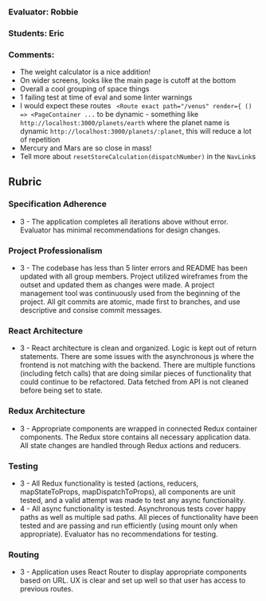 ### Evaluator: Robbie
### Students: Eric
### Comments:

* The weight calculator is a nice addition!
* On wider screens, looks like the main page is cutoff at the bottom
* Overall a cool grouping of space things
* 1 failing test at time of eval and some linter warnings
* I would expect these routes ` <Route exact path="/venus" render={ () => <PageContainer ...` to be dynamic - something like `http://localhost:3000/planets/earth` where the planet name is dynamic `http://localhost:3000/planets/:planet`, this will reduce a lot of repetition
* Mercury and Mars are so close in mass!
* Tell more about `resetStoreCalculation(dispatchNumber)` in the `NavLink`s

## Rubric 

### Specification Adherence

* 3 - The application completes all iterations above without error. Evaluator has minimal recommendations for design changes.

### Project Professionalism

* 3 - The codebase has less than 5 linter errors and README has been updated with all group members. Project utilized wireframes from the outset and updated them as changes were made. A project management tool was continuously used from the beginning of the project.  All git commits are atomic, made first to branches, and use descriptive and consise commit messages. 

### React Architecture

* 3 - React architecture is clean and organized.  Logic is kept out of return statements.  There are some issues with the asynchronous js where the frontend is not matching with the backend.  There are multiple functions (including fetch calls) that are doing similar pieces of functionality that could continue to be refactored. Data fetched from API is not cleaned before being set to state.

### Redux Architecture

* 3 - Appropriate components are wrapped in connected Redux container components. The Redux store contains all necessary application data. All state changes are handled through Redux actions and reducers.

### Testing

* 3 - All Redux functionality is tested (actions, reducers, mapStateToProps, mapDispatchToProps), all components are unit tested, and a valid attempt was made to test any async functionality.
* 4 - All async functionality is tested.   Asynchronous tests cover happy paths as well as multiple sad paths.  All pieces of functionality have been tested and are passing and run efficiently (using mount only when appropriate). Evaluator has no recommendations for testing.

### Routing

* 3 - Application uses React Router to display appropriate components based on URL.  UX is clear and set up well so that user has access to previous routes.
